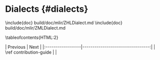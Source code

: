 # Dialects {#dialects}

\include{doc} build/doc/mlir/ZHLDialect.md
\include{doc} build/doc/mlir/ZMLDialect.md

<!-- Overrides the included TOCs to be limited to a depth level of 2. This prevents
a few issues, one being that the TOC looked too messy, and the other being that
<tt> tags were being displayed there (for operation names) verbatim, which is ugly. -->
\tableofcontents{HTML:2}

<div class="section_buttons">
| Previous          |                              Next |
|:------------------|----------------------------------:|
| \ref contribution-guide |  |
</div>